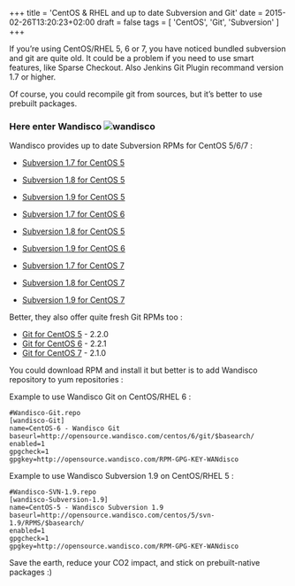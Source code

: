 +++
title = 'CentOS & RHEL and up to date Subversion and Git'
date = 2015-02-26T13:20:23+02:00
draft = false
tags = [ 'CentOS', 'Git', 'Subversion' ]
+++

If you’re using CentOS/RHEL 5, 6 or 7, you have noticed bundled subversion and git are quite old. It could be a problem if you need to use smart features, like Sparse Checkout. Also Jenkins Git Plugin recommand version 1.7 or higher.

Of course, you could recompile git from sources, but it’s better to use prebuilt packages.

### Here enter Wandisco ![wandisco](https://upload.wikimedia.org/wikipedia/commons/thumb/5/5f/WANdisco_logo.svg/251px-WANdisco_logo.svg.png?20161116231409)

Wandisco provides up to date Subversion RPMs for CentOS 5/6/7 :

* [Subversion 1.7 for CentOS 5](http://opensource.wandisco.com/centos/5/svn-1.7/)
* [Subversion 1.8 for CentOS 5](http://opensource.wandisco.com/centos/5/svn-1.8/) 
* [Subversion 1.9 for CentOS 5](http://opensource.wandisco.com/centos/5/svn-1.9/)

* [Subversion 1.7 for CentOS 6](http://opensource.wandisco.com/centos/6/svn-1.7/)
* [Subversion 1.8 for CentOS 5](http://opensource.wandisco.com/centos/6/svn-1.8/)
* [Subversion 1.9 for CentOS 6](http://opensource.wandisco.com/centos/6/svn-1.9/)

* [Subversion 1.7 for CentOS 7](http://opensource.wandisco.com/centos/7/svn-1.7/)
* [Subversion 1.8 for CentOS 7](http://opensource.wandisco.com/centos/7/svn-1.8/)
* [Subversion 1.9 for CentOS 7](http://opensource.wandisco.com/centos/7/svn-1.9/)

Better, they also offer quite fresh Git RPMs too :

* [Git for CentOS 5](http://opensource.wandisco.com/centos/5/git/) - 2.2.0
* [Git for CentOS 6](http://opensource.wandisco.com/centos/6/git/) - 2.2.1 
* [Git for CentOS 7](http://opensource.wandisco.com/centos/7/git/) - 2.1.0

You could download RPM and install it but better is to add Wandisco repository to yum repositories :

Example to use Wandisco Git on CentOS/RHEL 6 :

```
#Wandisco-Git.repo
[wandisco-Git]
name=CentOS-6 - Wandisco Git
baseurl=http://opensource.wandisco.com/centos/6/git/$basearch/
enabled=1
gpgcheck=1
gpgkey=http://opensource.wandisco.com/RPM-GPG-KEY-WANdisco
```

Example to use Wandisco Subversion 1.9 on CentOS/RHEL 5 :

```
#Wandisco-SVN-1.9.repo
[wandisco-Subversion-1.9]
name=CentOS-5 - Wandisco Subversion 1.9
baseurl=http://opensource.wandisco.com/centos/5/svn-1.9/RPMS/$basearch/
enabled=1
gpgcheck=1
gpgkey=http://opensource.wandisco.com/RPM-GPG-KEY-WANdisco
```


Save the earth, reduce your CO2 impact, and stick on prebuilt-native packages :)